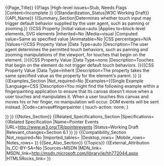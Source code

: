 {{Page_Title}}
{{Flags
|High-level issues=Stub, Needs Flags
|Content=Incomplete
}}
{{Standardization_Status|W3C Working Draft}}
{{API_Name}}
{{Summary_Section|Determines whether touch input may trigger default behavior supplied by the user agent, such as panning or zooming.}}
{{CSS Property
|Initial value=auto
|Applies to=block-level elements, SVG elements
|Inherited=No
|Media=visual
|Computed value=Same as specified value
|Animatable=No
|CSS percentages=N/A
|Values={{CSS Property Value
|Data Type=auto
|Description=The user agent determines the permitted touch behaviors, such as panning and zooming manipulations of the viewport, for touches that begin on the element.
}}{{CSS Property Value
|Data Type=none
|Description=Touches that begin on the element do not trigger default touch behaviors.
}}{{CSS Property Value
|Data Type=inherit
|Description=The property takes the same specified value as the property for the element's parent.
}}
}}
{{Examples_Section
|Not_required=No
|Examples={{Single Example
|Language=CSS
|Description=You might find the following example within a fingerpainting application to ensure that its canvas doesn't move when a user touches and manipulates it. When a user touches this canvas and moves his or her finger, no manipulation will occur. DOM events will be sent instead.
|Code=canvas#fingerpainter {
  touch-action: none;
}

}}
}}
{{Notes_Section}}
{{Related_Specifications_Section
|Specifications={{Related Specification
|Name=Pointer Events
|URL=http://www.w3.org/TR/pointerevents
|Status=Working Draft
|Relevant_changes=Section 6.1
}}
}}
{{Compatibility_Section
|Not_required=No
|Imported_tables=
|Desktop_rows=
|Mobile_rows=
|Notes_rows=
}}
{{See_Also_Section}}
{{Topics}}
{{External_Attribution
|Is_CC-BY-SA=No
|Sources=MSDN
|MDN_link=
|MSDN_link=http://msdn.microsoft.com/library/ie/hh772044.aspx
|HTML5Rocks_link=
}}